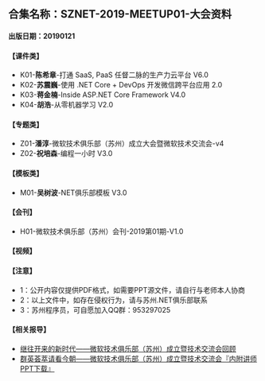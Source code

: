 
 ## 合集名称：SZNET-2019-MEETUP01-大会资料
 #### 出版日期：20190121
> 


#### 【课件类】
- K01-**陈希章**-打通 SaaS, PaaS 任督二脉的生产力云平台 V6.0
- K02-**苏震巍**-使用 .NET Core + DevOps 开发微信跨平台应用 2.0
- K03-**蒋金楠**-Inside ASP.NET Core Framework V4.0
- K04-**胡浩**-从零机器学习 V2.0

#### 【专题类】
- Z01-**潘淳**-微软技术俱乐部（苏州）成立大会暨微软技术交流会-v4
- Z02-**祝培森**-编程一小时 V3.0

#### 【模板类】
- M01-**吴树波**-NET俱乐部模板 V3.0

#### 【会刊】
- H01-微软技术俱乐部（苏州）会刊-2019第01期-V1.0
 
#### 【视频】



#### 【注意】
- 1：公开内容仅提供PDF格式，如需要PPT源文件，请自行与老师本人协商
- 2：以上文件中，如存在侵权行为，请与苏州.NET俱乐部联系
- 3：苏州程序员，可自愿加入QQ群：953297025

#### 【相关报导】
- [继往开来的新时代——微软技术俱乐部（苏州）成立暨技术交流会回顾](https://mp.weixin.qq.com/s/TP6W-0L2J8muOqPDH7B2_w "继往开来的新时代——微软技术俱乐部（苏州）成立暨技术交流会回顾")
- [群英荟萃请看今朝——微软技术俱乐部（苏州）成立暨技术交流会『内附讲师PPT下载』](https://mp.weixin.qq.com/s/0Z7E2qJMFf8dfvlyjkR2ww "群英荟萃请看今朝——微软技术俱乐部（苏州）成立暨技术交流会『内附讲师PPT下载』")

